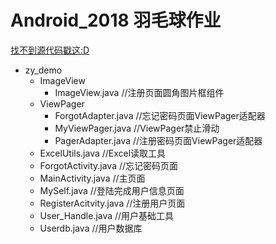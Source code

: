 Android_2018 羽毛球作业
======================
[找不到源代码戳这:D](https://github.com/814792647/Android_2018_zydemo/tree/master/app/src/main/java/com/example/com/zy_demo)
* zy_demo
	* ImageView
		* ImageView.java 	//注册页面圆角图片框组件
	* ViewPager
		* ForgotAdapter.java    //忘记密码页面ViewPager适配器
		* MyViewPager.java	//ViewPager禁止滑动
		* PagerAdapter.java     //注册密码页面ViewPager适配器
	* ExcelUtils.java		//Excel读取工具
	* ForgotActivity.java		//忘记密码页面
	* MainActivity.java		//主页面
	* MySelf.java			//登陆完成用户信息页面
	* RegisterAcitvity.java		//注册用户页面
	* User_Handle.java		//用户基础工具
	* Userdb.java                   //用户数据库
